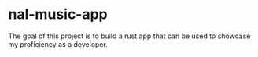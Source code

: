 # nal-music-app

The goal of this project is to build a rust app that can be used to showcase my proficiency as a developer.
